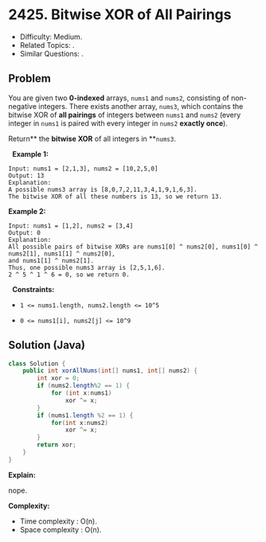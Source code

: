 # 2425. Bitwise XOR of All Pairings

- Difficulty: Medium.
- Related Topics: .
- Similar Questions: .

## Problem

You are given two **0-indexed** arrays, ```nums1``` and ```nums2```, consisting of non-negative integers. There exists another array, ```nums3```, which contains the bitwise XOR of **all pairings** of integers between ```nums1``` and ```nums2``` (every integer in ```nums1``` is paired with every integer in ```nums2``` **exactly once**).

Return** the **bitwise XOR** of all integers in **```nums3```.

 
**Example 1:**

```
Input: nums1 = [2,1,3], nums2 = [10,2,5,0]
Output: 13
Explanation:
A possible nums3 array is [8,0,7,2,11,3,4,1,9,1,6,3].
The bitwise XOR of all these numbers is 13, so we return 13.
```

**Example 2:**

```
Input: nums1 = [1,2], nums2 = [3,4]
Output: 0
Explanation:
All possible pairs of bitwise XORs are nums1[0] ^ nums2[0], nums1[0] ^ nums2[1], nums1[1] ^ nums2[0],
and nums1[1] ^ nums2[1].
Thus, one possible nums3 array is [2,5,1,6].
2 ^ 5 ^ 1 ^ 6 = 0, so we return 0.
```

 
**Constraints:**


	
- ```1 <= nums1.length, nums2.length <= 10^5```
	
- ```0 <= nums1[i], nums2[j] <= 10^9```



## Solution (Java)

```java
class Solution {
    public int xorAllNums(int[] nums1, int[] nums2) {
        int xor = 0;
        if (nums2.length%2 == 1) {
            for (int x:nums1)
                xor ^= x;
        }
        if (nums1.length %2 == 1) {
            for(int x:nums2)
                xor ^= x;
        }
        return xor;
    }
}
```

**Explain:**

nope.

**Complexity:**

* Time complexity : O(n).
* Space complexity : O(n).
